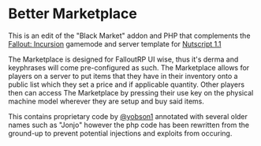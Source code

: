 
# Better Marketplace

This is an edit of the "Black Market" addon and PHP that complements the [Fallout: Incursion](https://github.com/KeithAlt/incursion-gamemode) gamemode and server template for [Nutscript 1.1](https://github.com/rebel1324/NutScript#nutscript-11)

The Marketplace is designed for FalloutRP UI wise, thus it's derma and keyphrases will come pre-configured as such. The Marketplace allows for players on a server to put items that they have in their inventory onto a public list which they set a price and if applicable quantity. Other players then can access The Marketplace by pressing their use key on the physical machine model wherever they are setup and buy said items. 

This contains proprietary code by [@yobson1](https://github.com/yobson1) annotated with several older names such as "Jonjo" however the php code has been rewritten from the ground-up to prevent potential injections and exploits from occuring. 

